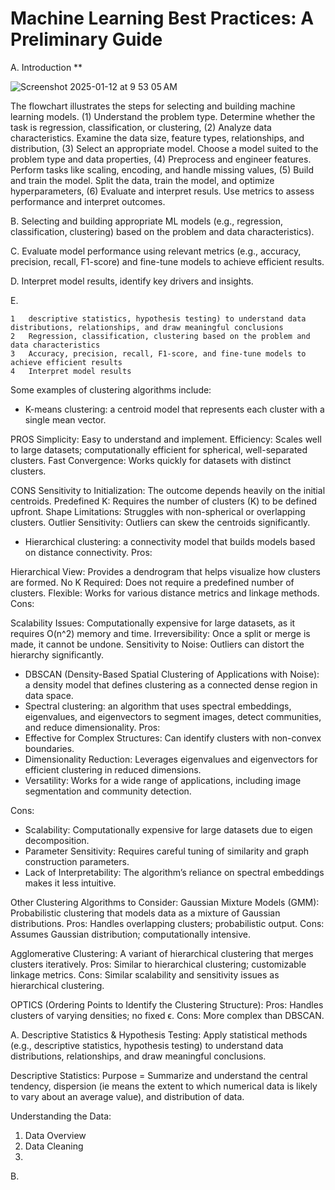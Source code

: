 # Machine Learning Best Practices: A Preliminary Guide

A. Introduction **

![Screenshot 2025-01-12 at 9 53 05 AM](https://github.com/user-attachments/assets/d92d12fa-c6f0-4918-8c3d-9b254e5a5850)

The flowchart illustrates the steps for selecting and building machine learning models. (1) Understand the problem type. Determine whether the task is regression, classification, or clustering, (2) Analyze data characteristics. Examine the data size, feature types, relationships, and distribution, (3) Select an appropriate model. Choose a model suited to the problem type and data properties, (4) Preprocess and engineer features. Perform tasks like scaling, encoding, and handle missing values, (5) Build and train the model. Split the data, train the model, and optimize hyperparameters, (6) Evaluate and interpret resuls. Use metrics to assess performance and interpret outcomes.



B. Selecting and building appropriate ML models (e.g., regression, classification, clustering) based on the problem and data characteristics).



C. Evaluate model performance using relevant metrics (e.g., accuracy, precision, recall, F1-score) and fine-tune models to achieve efficient results.

D. Interpret model results, identify key drivers and insights. 


E. 


	1	descriptive statistics, hypothesis testing) to understand data distributions, relationships, and draw meaningful conclusions
	2	Regression, classification, clustering based on the problem and data characteristics
	3	Accuracy, precision, recall, F1-score, and fine-tune models to achieve efficient results
	4	Interpret model results

Some examples of clustering algorithms include:
- K-means clustering: a centroid model that represents each cluster with a single mean vector.

PROS
Simplicity: Easy to understand and implement.
Efficiency: Scales well to large datasets; computationally efficient for spherical, well-separated clusters.
Fast Convergence: Works quickly for datasets with distinct clusters.

CONS
Sensitivity to Initialization: The outcome depends heavily on the initial centroids.
Predefined K: Requires the number of clusters (K) to be defined upfront.
Shape Limitations: Struggles with non-spherical or overlapping clusters.
Outlier Sensitivity: Outliers can skew the centroids significantly.
- Hierarchical clustering: a connectivity model that builds models based on distance connectivity.
Pros:

Hierarchical View: Provides a dendrogram that helps visualize how clusters are formed.
No K Required: Does not require a predefined number of clusters.
Flexible: Works for various distance metrics and linkage methods.
Cons:

Scalability Issues: Computationally expensive for large datasets, as it requires O(n^2) memory and time.
Irreversibility: Once a split or merge is made, it cannot be undone.
Sensitivity to Noise: Outliers can distort the hierarchy significantly.
- DBSCAN (Density-Based Spatial Clustering of Applications with Noise): a density model that defines clustering as a connected dense region in data space.
- Spectral clustering: an algorithm that uses spectral embeddings, eigenvalues, and eigenvectors to segment images, detect communities, and reduce dimensionality.
Pros:
- Effective for Complex Structures: Can identify clusters with non-convex boundaries.
- Dimensionality Reduction: Leverages eigenvalues and eigenvectors for efficient clustering in reduced dimensions.
- Versatility: Works for a wide range of applications, including image segmentation and community detection.

Cons:
- Scalability: Computationally expensive for large datasets due to eigen decomposition.
- Parameter Sensitivity: Requires careful tuning of similarity and graph construction parameters.
- Lack of Interpretability: The algorithm’s reliance on spectral embeddings makes it less intuitive.

Other Clustering Algorithms to Consider:
Gaussian Mixture Models (GMM): Probabilistic clustering that models data as a mixture of Gaussian distributions.
Pros: Handles overlapping clusters; probabilistic output.
Cons: Assumes Gaussian distribution; computationally intensive.

Agglomerative Clustering: A variant of hierarchical clustering that merges clusters iteratively.
Pros: Similar to hierarchical clustering; customizable linkage metrics.
Cons: Similar scalability and sensitivity issues as hierarchical clustering.

OPTICS (Ordering Points to Identify the Clustering Structure):
Pros: Handles clusters of varying densities; no fixed ϵ.
Cons: More complex than DBSCAN.


A. Descriptive Statistics & Hypothesis Testing: Apply statistical methods (e.g., descriptive statistics, hypothesis testing) to understand data distributions, relationships, and draw meaningful conclusions.

Descriptive Statistics: 
  Purpose = Summarize and understand the central tendency, dispersion (ie means the extent to which numerical data is likely to vary about an average value), and distribution of data. 

Understanding the Data: 
1. Data Overview
2. Data Cleaning
3. 
B. 
